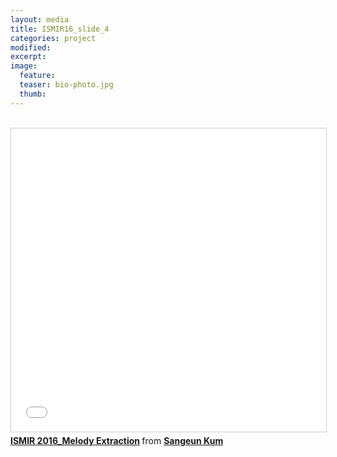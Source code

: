 ```yaml
---
layout: media
title: ISMIR16_slide_4
categories: project
modified:
excerpt:
image:
  feature:
  teaser: bio-photo.jpg
  thumb:
---
```



<br />
<iframe allowfullscreen="" frameborder="0" height="485" marginheight="0" marginwidth="0" scrolling="no" src="//www.slideshare.net/slideshow/embed_code/key/mkyBnih0bOKrIp" style="border-width: 1px; border: 1px solid #ccc; margin-bottom: 5px; max-width: 100%;" width="595"> </iframe> <br />
<div style="margin-bottom: 5px;">
<strong> <a href="https://www.slideshare.net/SangeunKum/ismir-2016melody-extraction" target="_blank" title="ISMIR 2016_Melody Extraction">ISMIR 2016_Melody Extraction</a> </strong> from <strong><a href="https://www.slideshare.net/SangeunKum" target="_blank">Sangeun Kum</a></strong> </div>
<br />
<br />
